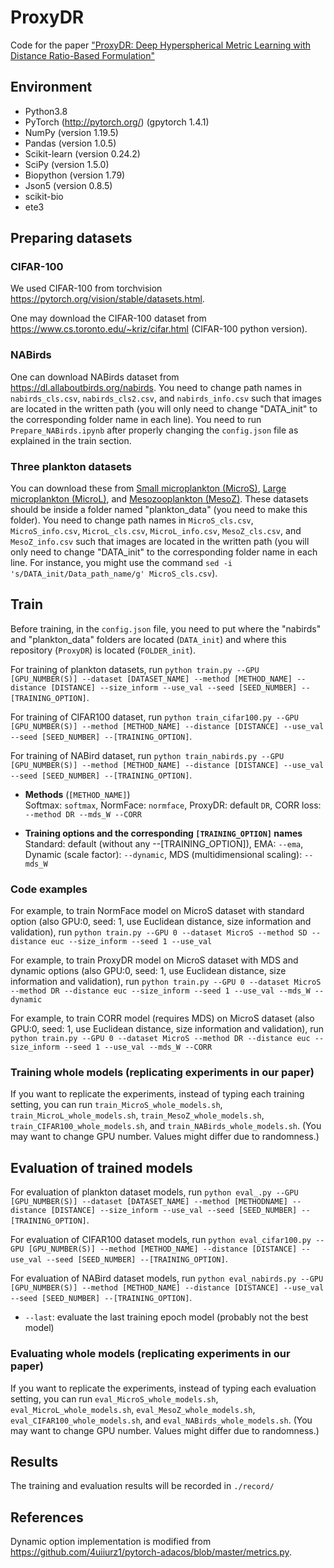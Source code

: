 # ProxyDR
Code for the paper ["ProxyDR: Deep Hyperspherical Metric Learning with Distance Ratio-Based Formulation"](https://arxiv.org/abs/2301.11065)

## Environment
 - Python3.8
 - PyTorch (http://pytorch.org/) (gpytorch 1.4.1)
 - NumPy (version 1.19.5)
 - Pandas (version 1.0.5)
 - Scikit-learn (version 0.24.2)
 - SciPy (version 1.5.0)
 - Biopython (version 1.79)
 - Json5 (version 0.8.5)
 - scikit-bio
 - ete3

## Preparing datasets
### CIFAR-100
We used CIFAR-100 from torchvision https://pytorch.org/vision/stable/datasets.html.

One may download the CIFAR-100 dataset from https://www.cs.toronto.edu/~kriz/cifar.html (CIFAR-100 python version). 

### NABirds
One can download NABirds dataset from https://dl.allaboutbirds.org/nabirds. You need to change path names in `nabirds_cls.csv`, `nabirds_cls2.csv`, and `nabirds_info.csv` such that images are located in the written path (you will only need to change "DATA_init" to the corresponding folder name in each line).
You need to run `Prepare_NABirds.ipynb` after properly changing the `config.json` file as explained in the train section.

### Three plankton datasets
You can download these from [Small microplankton (MicroS)](https://doi.org/10.21335/NMDC-2102309336), [Large microplankton (MicroL)](https://doi.org/10.21335/NMDC-573815973), and [Mesozooplankton (MesoZ)](https://doi.org/10.21335/NMDC-1805578916). These datasets should be inside a folder named "plankton_data" (you need to make this folder). You need to change path names in `MicroS_cls.csv`, `MicroS_info.csv`, `MicroL_cls.csv`, `MicroL_info.csv`, `MesoZ_cls.csv`, and `MesoZ_info.csv` such that images are located in the written path (you will only need to change "DATA_init" to the corresponding folder name in each line. For instance, you might use the command `sed -i 's/DATA_init/Data_path_name/g' MicroS_cls.csv`).




## Train
Before training, in the `config.json` file, you need to put where the "nabirds" and "plankton_data" folders are located (`DATA_init`) and where this repository (`ProxyDR`) is located (`FOLDER_init`).

For training of plankton datasets, run `python train.py --GPU [GPU_NUMBER(S)] --dataset [DATASET_NAME] --method [METHOD_NAME] --distance [DISTANCE] --size_inform --use_val --seed [SEED_NUMBER] --[TRAINING_OPTION]`.

For training of CIFAR100 dataset, run `python train_cifar100.py --GPU [GPU_NUMBER(S)] --method [METHOD_NAME] --distance [DISTANCE] --use_val --seed [SEED_NUMBER] --[TRAINING_OPTION]`.

For training of NABird dataset, run `python train_nabirds.py --GPU [GPU_NUMBER(S)] --method [METHOD_NAME] --distance [DISTANCE] --use_val --seed [SEED_NUMBER] --[TRAINING_OPTION]`.

 - **Methods** (`[METHOD_NAME]`)<br>
 Softmax: `softmax`, NormFace: `normface`, ProxyDR: default `DR`, CORR loss: `--method DR --mds_W --CORR`

 - **Training options and the corresponding `[TRAINING_OPTION]` names** <br>
 Standard: default (without any --[TRAINING_OPTION]), EMA: `--ema`, Dynamic (scale factor): `--dynamic`, MDS (multidimensional scaling): `--mds_W`

### Code examples
For example, to train NormFace model on MicroS dataset with standard option (also GPU:0, seed: 1, use Euclidean distance, size information and validation), run `python train.py --GPU 0 --dataset MicroS --method SD --distance euc --size_inform --seed 1 --use_val`

For example, to train ProxyDR model on MicroS dataset with MDS and dynamic options (also GPU:0, seed: 1, use Euclidean distance, size information and validation), run `python train.py --GPU 0 --dataset MicroS --method DR --distance euc --size_inform --seed 1 --use_val --mds_W --dynamic`

For example, to train CORR model (requires MDS) on MicroS dataset  (also GPU:0, seed: 1, use Euclidean distance, size information and validation), run `python train.py --GPU 0 --dataset MicroS --method DR --distance euc --size_inform --seed 1 --use_val --mds_W --CORR`

### Training whole models (replicating experiments in our paper)
If you want to replicate the experiments, instead of typing each training setting, you can run `train_MicroS_whole_models.sh`, `train_MicroL_whole_models.sh`, `train_MesoZ_whole_models.sh`, `train_CIFAR100_whole_models.sh`, and `train_NABirds_whole_models.sh`. (You may want to change GPU number. Values might differ due to randomness.)

## Evaluation of trained models
For evaluation of plankton dataset models, run `python eval_.py --GPU [GPU_NUMBER(S)] --dataset [DATASET_NAME] --method [METHODNAME] --distance [DISTANCE] --size_inform --use_val --seed [SEED_NUMBER] --[TRAINING_OPTION]`.

For evaluation of CIFAR100 dataset models, run `python eval_cifar100.py --GPU [GPU_NUMBER(S)] --method [METHOD_NAME] --distance [DISTANCE] --use_val --seed [SEED_NUMBER] --[TRAINING_OPTION]`.

For evaluation of NABird dataset models, run `python eval_nabirds.py --GPU [GPU_NUMBER(S)] --method [METHOD_NAME] --distance [DISTANCE] --use_val --seed [SEED_NUMBER] --[TRAINING_OPTION]`.

 - `--last`: evaluate the last training epoch model (probably not the best model)

### Evaluating whole models (replicating experiments in our paper)
If you want to replicate the experiments, instead of typing each evaluation setting, you can run `eval_MicroS_whole_models.sh`, `eval_MicroL_whole_models.sh`, `eval_MesoZ_whole_models.sh`, `eval_CIFAR100_whole_models.sh`, and `eval_NABirds_whole_models.sh`. (You may want to change GPU number. Values might differ due to randomness.)

## Results
The training and evaluation results will be recorded in `./record/`

## References 
Dynamic option implementation is modified from https://github.com/4uiiurz1/pytorch-adacos/blob/master/metrics.py.


